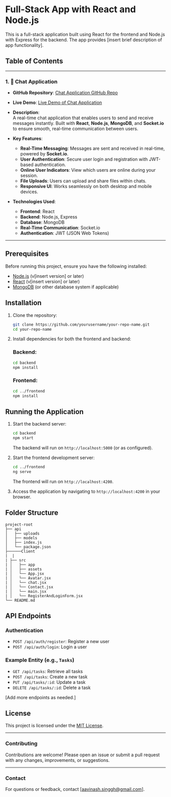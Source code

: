 # Full-Stack App with React and Node.js

This is a full-stack application built using React for the frontend and Node.js with Express for the backend. The app provides [insert brief description of app functionality].

## Table of Contents



---


### <a id="chatapp"></a> 1. **💬 Chat Application**
- **GitHub Repository**: [Chat Application GitHub Repo](https://github.com/Avinash-Singh1/Chat-Application)

- **Live Demo**: [Live Demo of Chat Application](https://avinash-chat-application.netlify.app/)
- **Description**:  
A real-time chat application that enables users to send and receive messages instantly. Built with **React**, **Node.js**, **MongoDB**, and **Socket.io** to ensure smooth, real-time communication between users.
  
- **Key Features**:
   - **Real-Time Messaging**: Messages are sent and received in real-time, powered by **Socket.io**.
   - **User Authentication**: Secure user login and registration with JWT-based authentication.
   - **Online User Indicators**: View which users are online during your session.
   - **File Uploads**: Users can upload and share files within chats.
   - **Responsive UI**: Works seamlessly on both desktop and mobile devices.
  
- **Technologies Used**:
   - **Frontend**: React
   - **Backend**: Node.js, Express
   - **Database**: MongoDB
   - **Real-Time Communication**: Socket.io
   - **Authentication**: JWT (JSON Web Tokens)
---

## Prerequisites

Before running this project, ensure you have the following installed:

- [Node.js](https://nodejs.org/) (v[insert version] or later)
- [React](https://react.dev/) (v[insert version] or later)
- [MongoDB](https://www.mongodb.com/) (or other database system if applicable)

## Installation

1. Clone the repository:
   ```bash
   git clone https://github.com/yourusername/your-repo-name.git
   cd your-repo-name
   ```

2. Install dependencies for both the frontend and backend:

   ### Backend:
   ```bash
   cd backend
   npm install
   ```

   ### Frontend:
   ```bash
   cd ../frontend
   npm install
   ```

## Running the Application

1. Start the backend server:
   ```bash
   cd backend
   npm start
   ```
   The backend will run on `http://localhost:5000` (or as configured).

2. Start the frontend development server:
   ```bash
   cd ../frontend
   ng serve
   ```
   The frontend will run on `http://localhost:4200`.

3. Access the application by navigating to `http://localhost:4200` in your browser.

## Folder Structure

```
project-root
├── api
│   ├── uploads
│   ├── models
│   ├── index.js
│   └── package.json
├──────Client
|  |
| ├── src
| │   ├── app
| │   ├── assets
| │   └── App.jsx
| │   └── Avatar.jsx
| │   └── chat.jsx
| │   └── Contact.jsx
| │   └── main.jsx
| │   └── RegisterAndLoginForm.jsx
└── README.md
```

## API Endpoints

### Authentication
- `POST /api/auth/register`: Register a new user
- `POST /api/auth/login`: Login a user

### Example Entity (e.g., `Tasks`)
- `GET /api/tasks`: Retrieve all tasks
- `POST /api/tasks`: Create a new task
- `PUT /api/tasks/:id`: Update a task
- `DELETE /api/tasks/:id`: Delete a task

[Add more endpoints as needed.]


## License

This project is licensed under the [MIT License](LICENSE).

---

### Contributing

Contributions are welcome! Please open an issue or submit a pull request with any changes, improvements, or suggestions.

---

### Contact

For questions or feedback, contact [aavinash.singgh@gmail.com].
